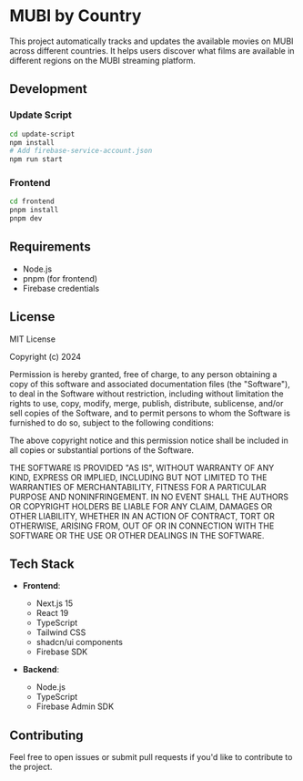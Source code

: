 # MUBI by Country

This project automatically tracks and updates the available movies on MUBI across different countries. It helps users discover what films are available in different regions on the MUBI streaming platform.

## Development

### Update Script
```bash
cd update-script
npm install
# Add firebase-service-account.json
npm run start
```

### Frontend
```bash
cd frontend
pnpm install
pnpm dev
```

## Requirements
- Node.js
- pnpm (for frontend)
- Firebase credentials

## License

MIT License

Copyright (c) 2024

Permission is hereby granted, free of charge, to any person obtaining a copy
of this software and associated documentation files (the "Software"), to deal
in the Software without restriction, including without limitation the rights
to use, copy, modify, merge, publish, distribute, sublicense, and/or sell
copies of the Software, and to permit persons to whom the Software is
furnished to do so, subject to the following conditions:

The above copyright notice and this permission notice shall be included in all
copies or substantial portions of the Software.

THE SOFTWARE IS PROVIDED "AS IS", WITHOUT WARRANTY OF ANY KIND, EXPRESS OR
IMPLIED, INCLUDING BUT NOT LIMITED TO THE WARRANTIES OF MERCHANTABILITY,
FITNESS FOR A PARTICULAR PURPOSE AND NONINFRINGEMENT. IN NO EVENT SHALL THE
AUTHORS OR COPYRIGHT HOLDERS BE LIABLE FOR ANY CLAIM, DAMAGES OR OTHER
LIABILITY, WHETHER IN AN ACTION OF CONTRACT, TORT OR OTHERWISE, ARISING FROM,
OUT OF OR IN CONNECTION WITH THE SOFTWARE OR THE USE OR OTHER DEALINGS IN THE
SOFTWARE.

## Tech Stack

- **Frontend**:
  - Next.js 15
  - React 19
  - TypeScript
  - Tailwind CSS
  - shadcn/ui components
  - Firebase SDK

- **Backend**:
  - Node.js
  - TypeScript
  - Firebase Admin SDK

## Contributing

Feel free to open issues or submit pull requests if you'd like to contribute to the project. 